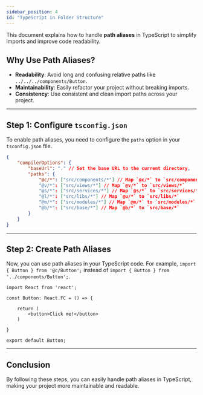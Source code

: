 ```yaml
---
sidebar_position: 4
id: "TypeScript in Folder Structure"
---
```


This document explains how to handle **path aliases** in TypeScript to simplify imports and improve code readability.

## Why Use Path Aliases?

- **Readability**: Avoid long and confusing relative paths like `../../../components/Button`.
- **Maintainability**: Easily refactor your project without breaking imports.
- **Consistency**: Use consistent and clean import paths across your project.

---

## Step 1: Configure `tsconfig.json`

To enable path aliases, you need to configure the `paths` option in your `tsconfig.json` file.

```json title="tsconfig.json"
{
    "compilerOptions": {
        "baseUrl": "." // Set the base URL to the current directory,
        "paths": {
            "@c/*": ["src/components/*"] // Map `@c/*` to `src/components/*`
            "@v/*": ["src/views/*"] // Map `@v/*` to `src/views/*`
            "@s/*": ["src/services/*"] // Map `@s/*` to `src/services/*`
            "@l/*": ["src/libs/*"] // Map `@u/*` to `src/libs/*`
            "@m/*": ["src/modules/*"] // Map `@m/*` to `src/modules/*`
            "@b/*": ["src/base/*"] // Map `@b/*` to `src/base/*`
        }
    }
}
```

---

## Step 2: Create Path Aliases

Now, you can use path aliases in your TypeScript code. For example, `import { Button } from '@c/Button';` instead of `import { Button } from '../components/Button';`.

```tsx title="src/components/Button.tsx"
import React from 'react';

const Button: React.FC = () => {

    return (
        <button>Click me!</button>
    )

}

export default Button;
```

---

## Conclusion

By following these steps, you can easily handle path aliases in TypeScript, making your project more maintainable and readable.